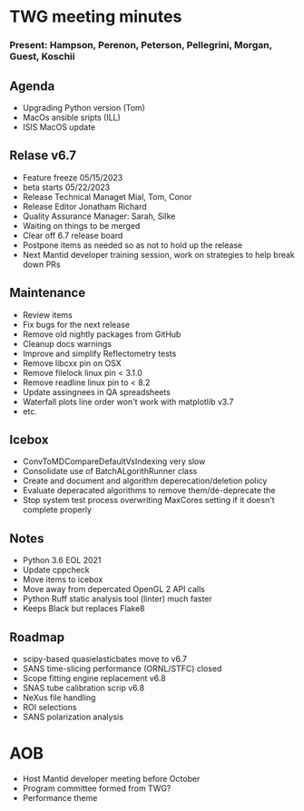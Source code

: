 # TWG meeting minutes 
### Present: Hampson, Perenon, Peterson, Pellegrini, Morgan, Guest, Koschii

## Agenda
- Upgrading Python version (Tom)
- MacOs ansible sripts (ILL)
- ISIS MacOS update

## Relase v6.7
- Feature freeze 05/15/2023
- beta starts 05/22/2023
- Release Technical Managet Mial, Tom, Conor
- Release Editor Jonatham Richard
- Quality Assurance Manager: Sarah, Silke
- Waiting on things to be merged
- Clear off 6.7 release board
- Postpone items as needed so as not to hold up the release
- Next Mantid developer training session, work on strategies to help break down PRs

## Maintenance
- Review items
- Fix bugs for the next release
- Remove old nightly packages from GitHub
- Cleanup docs warnings
- Improve and simplify Reflectometry tests
- Remove libcxx pin on OSX
- Remove filelock linux pin < 3.1.0
- Remove readline linux pin to < 8.2
- Update assingnees in QA spreadsheets
- Waterfall plots line order won't work with matplotlib v3.7
- etc.

## Icebox
- ConvToMDCompareDefaultVsIndexing very slow
- Consolidate use of BatchALgorithRunner class
- Create and document and algorithm deperecation/deletion policy
- Evaluate deperacated algorithms to remove them/de-deprecate the
- Stop system test process overwriting MaxCores setting if it doesn't complete properly

## Notes
- Python 3.6 EOL 2021
- Update cppcheck
- Move items to icebox
- Move away from depercated OpenGL 2 API calls
- Python Ruff static analysis tool (linter) much faster
- Keeps Black but replaces Flake8

## Roadmap
- scipy-based quasielasticbates move to v6.7
- SANS time-slicing performance (ORNL/STFC) closed
- Scope fitting engine replacement v6.8
- SNAS tube calibration scrip v6.8
- NeXus file handling 
- ROI selections
- SANS polarization analysis

# AOB
- Host Mantid developer meeting before October
- Program committee formed from TWG?
- Performance theme
